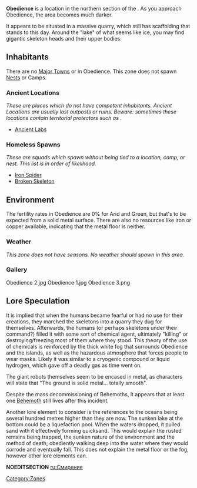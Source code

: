 **Obedience** is a location in the northern section of the [](Fog_Islands.md). As you approach Obedience, the area
becomes much darker.

It appears to be situated in a massive quarry, which still has
scaffolding that stands to this day. Around the "lake" of what seems
like ice, you may find gigantic skeleton heads and their upper bodies.

## Inhabitants

There are no [Major Towns](Major_Towns.md "wikilink") or [](Minor_Outposts.md) in Obedience. This zone does not
spawn [Nests](Nest.md "wikilink") or Camps.

### Ancient Locations

*These are places which do not have competent inhabitants. Ancient
Locations are usually lost outposts or ruins. Beware: sometimes these
locations contain territorial protectors such as [](Security_Spider.md).*

- [Ancient Labs](Ancient_Labs.md "wikilink")

### Homeless Spawns

*These are squads which spawn without being tied to a location, camp, or
nest. This list is in order of likelihood.*

- [Iron Spider](Iron_Spider.md "wikilink")
- [Broken Skeleton](Broken_Skeleton.md "wikilink")

## Environment

The fertility rates in Obedience are 0% for Arid and Green, but that's
to be expected from a solid metal surface. There are also no resources
like iron or copper available, indicating that the metal floor is
neither.

### Weather

*This zone does not have seasons. No weather should spawn in this area.*

### Gallery

Obedience 2.jpg Obedience 1.jpg Obedience 3.png

## Lore Speculation

It is implied that when the humans became fearful or had no use for
their creations, they marched the skeletons into a quarry they dug for
themselves. Afterwards, the humans (or perhaps skeletons under their
command?) filled it with some sort of chemical agent, ultimately
"killing" or destroying/freezing most of them where they stood. This
theory of the use of chemicals is reinforced by the thick white fog that
surrounds Obedience and the islands, as well as the hazardous atmosphere
that forces people to wear masks. Likely it was similar to a cryogenic
compound or liquid hydrogen, which gave off a deadly gas as time went
on.

The giant robots themselves seem to be encased in metal, as characters
will state that "The ground is solid metal... totally smooth".

Despite the mass decommissioning of Behemoths, it appears that at least
one [Behemoth](Stobe.md "wikilink") still lives after this incident.

Another lore element to consider is the references to the oceans being
several hundred metres higher than they are now. The sunken lake at the
bottom could be a liquefaction pool. When the waters dropped, it pulled
sand with it effectively forming quicksand. This would explain the
rusted remains being trapped, the sunken nature of the environment and
the method of death; obediently walking deep into the water where they
would corrode and eventually fail. This does not explain the metal floor
or the fog, however other lore elements can.

__NOEDITSECTION__ [ru:Смирение](ru:Смирение "wikilink")

[Category:Zones](Category:Zones "wikilink")